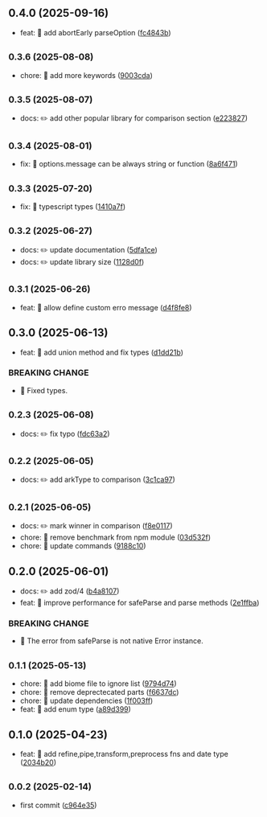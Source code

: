 ## 0.4.0 (2025-09-16)

* feat: 🎸 add abortEarly parseOption ([fc4843b](https://github.com/mjancarik/esmj-schema/commit/fc4843b))



## <small>0.3.6 (2025-08-08)</small>

* chore: 🤖 add more keywords ([9003cda](https://github.com/mjancarik/esmj-schema/commit/9003cda))



## <small>0.3.5 (2025-08-07)</small>

* docs: ✏️ add other popular library for comparison section ([e223827](https://github.com/mjancarik/esmj-schema/commit/e223827))



## <small>0.3.4 (2025-08-01)</small>

* fix: 🐛 options.message can be always string or function ([8a6f471](https://github.com/mjancarik/esmj-schema/commit/8a6f471))



## <small>0.3.3 (2025-07-20)</small>

* fix: 🐛 typescript types ([1410a7f](https://github.com/mjancarik/esmj-schema/commit/1410a7f))



## <small>0.3.2 (2025-06-27)</small>

* docs: ✏️ update documentation ([5dfa1ce](https://github.com/mjancarik/esmj-schema/commit/5dfa1ce))
* docs: ✏️ update library size ([1128d0f](https://github.com/mjancarik/esmj-schema/commit/1128d0f))



## <small>0.3.1 (2025-06-26)</small>

* feat: 🎸 allow define custom erro message ([d4f8fe8](https://github.com/mjancarik/esmj-schema/commit/d4f8fe8))



## 0.3.0 (2025-06-13)

* feat: 🎸 add union method and fix types ([d1dd21b](https://github.com/mjancarik/esmj-schema/commit/d1dd21b))


### BREAKING CHANGE

* 🧨 Fixed types.


## <small>0.2.3 (2025-06-08)</small>

* docs: ✏️ fix typo ([fdc63a2](https://github.com/mjancarik/esmj-schema/commit/fdc63a2))



## <small>0.2.2 (2025-06-05)</small>

* docs: ✏️ add arkType to comparison ([3c1ca97](https://github.com/mjancarik/esmj-schema/commit/3c1ca97))



## <small>0.2.1 (2025-06-05)</small>

* docs: ✏️ mark winner in comparison ([f8e0117](https://github.com/mjancarik/esmj-schema/commit/f8e0117))
* chore: 🤖 remove  benchmark from npm module ([03d532f](https://github.com/mjancarik/esmj-schema/commit/03d532f))
* chore: 🤖 update commands ([9188c10](https://github.com/mjancarik/esmj-schema/commit/9188c10))



## 0.2.0 (2025-06-01)

* docs: ✏️ add zod/4 ([b4a8107](https://github.com/mjancarik/esmj-schema/commit/b4a8107))
* feat: 🎸 improve performance for safeParse and parse methods ([2e1ffba](https://github.com/mjancarik/esmj-schema/commit/2e1ffba))


### BREAKING CHANGE

* 🧨 The error from safeParse is not native Error instance.


## <small>0.1.1 (2025-05-13)</small>

* chore: 🤖 add biome file to ignore list ([9794d74](https://github.com/mjancarik/esmj-schema/commit/9794d74))
* chore: 🤖 remove deprectecated parts ([f6637dc](https://github.com/mjancarik/esmj-schema/commit/f6637dc))
* chore: 🤖 update dependencies ([1f003ff](https://github.com/mjancarik/esmj-schema/commit/1f003ff))
* feat: 🎸 add enum type ([a89d399](https://github.com/mjancarik/esmj-schema/commit/a89d399))



## 0.1.0 (2025-04-23)

* feat: 🎸 add refine,pipe,transform,preprocess fns and date type ([2034b20](https://github.com/mjancarik/esmj-schema/commit/2034b20))



## <small>0.0.2 (2025-02-14)</small>

* first commit ([c964e35](https://github.com/mjancarik/esmj-schema/commit/c964e35))




